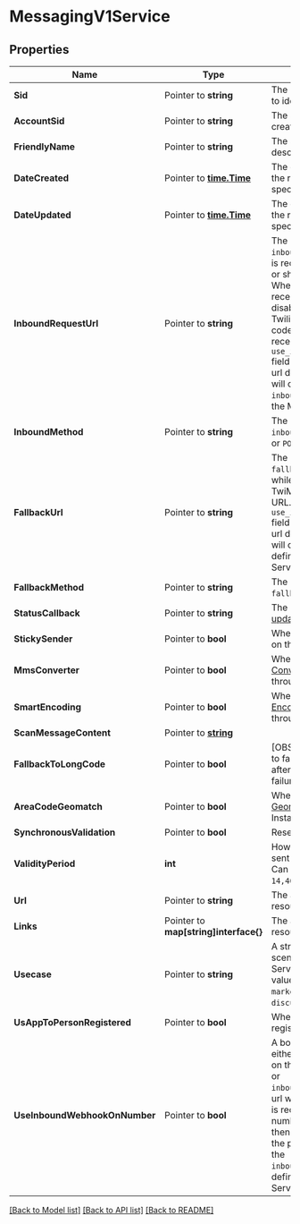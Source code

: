 # MessagingV1Service

## Properties

Name | Type | Description | Notes
------------ | ------------- | ------------- | -------------
**Sid** | Pointer to **string** | The unique string that we created to identify the Service resource. |
**AccountSid** | Pointer to **string** | The SID of the [Account](https://www.twilio.com/docs/iam/api/account) that created the Service resource. |
**FriendlyName** | Pointer to **string** | The string that you assigned to describe the resource. |
**DateCreated** | Pointer to [**time.Time**](time.Time.md) | The date and time in GMT when the resource was created specified in [ISO 8601](https://en.wikipedia.org/wiki/ISO_8601) format. |
**DateUpdated** | Pointer to [**time.Time**](time.Time.md) | The date and time in GMT when the resource was last updated specified in [ISO 8601](https://en.wikipedia.org/wiki/ISO_8601) format. |
**InboundRequestUrl** | Pointer to **string** | The URL we call using `inbound_method` when a message is received by any phone number or short code in the Service. When this property is `null`, receiving inbound messages is disabled. All messages sent to the Twilio phone number or short code will not be logged and received on the Account. If the `use_inbound_webhook_on_number` field is enabled then the webhook url defined on the phone number will override the `inbound_request_url` defined for the Messaging Service. |
**InboundMethod** | Pointer to **string** | The HTTP method we use to call `inbound_request_url`. Can be `GET` or `POST`. |
**FallbackUrl** | Pointer to **string** | The URL that we call using `fallback_method` if an error occurs while retrieving or executing the TwiML from the Inbound Request URL. If the `use_inbound_webhook_on_number` field is enabled then the webhook url defined on the phone number will override the `fallback_url` defined for the Messaging Service. |
**FallbackMethod** | Pointer to **string** | The HTTP method we use to call `fallback_url`. Can be: `GET` or `POST`. |
**StatusCallback** | Pointer to **string** | The URL we call to [pass status updates](https://www.twilio.com/docs/sms/api/message-resource#message-status-values) about message delivery. |
**StickySender** | Pointer to **bool** | Whether to enable [Sticky Sender](https://www.twilio.com/docs/messaging/services#sticky-sender) on the Service instance. |
**MmsConverter** | Pointer to **bool** | Whether to enable the [MMS Converter](https://www.twilio.com/docs/messaging/services#mms-converter) for messages sent through the Service instance. |
**SmartEncoding** | Pointer to **bool** | Whether to enable [Smart Encoding](https://www.twilio.com/docs/messaging/services#smart-encoding) for messages sent through the Service instance. |
**ScanMessageContent** | Pointer to [**string**](ServiceEnumScanMessageContent.md) |  |
**FallbackToLongCode** | Pointer to **bool** | [OBSOLETE] Former feature used to fallback to long code sender after certain short code message failures. |
**AreaCodeGeomatch** | Pointer to **bool** | Whether to enable [Area Code Geomatch](https://www.twilio.com/docs/messaging/services#area-code-geomatch) on the Service Instance. |
**SynchronousValidation** | Pointer to **bool** | Reserved. |
**ValidityPeriod** | **int** | How long, in seconds, messages sent from the Service are valid. Can be an integer from `1` to `14,400`. Default value is `14,400`. |[optional] [default to 0]
**Url** | Pointer to **string** | The absolute URL of the Service resource. |
**Links** | Pointer to **map[string]interface{}** | The absolute URLs of related resources. |
**Usecase** | Pointer to **string** | A string that describes the scenario in which the Messaging Service will be used. Possible values are `notifications`, `marketing`, `verification`, `discussion`, `poll`, `undeclared`. |
**UsAppToPersonRegistered** | Pointer to **bool** | Whether US A2P campaign is registered for this Service. |
**UseInboundWebhookOnNumber** | Pointer to **bool** | A boolean value that indicates either the webhook url configured on the phone number will be used or `inbound_request_url`/`fallback_url` url will be called when a message is received from the phone number. If this field is enabled then the webhook url defined on the phone number will override the `inbound_request_url`/`fallback_url` defined for the Messaging Service. |

[[Back to Model list]](../README.md#documentation-for-models) [[Back to API list]](../README.md#documentation-for-api-endpoints) [[Back to README]](../README.md)


